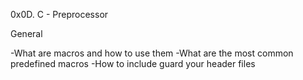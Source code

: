0x0D. C - Preprocessor

General

-What are macros and how to use them
-What are the most common predefined macros
-How to include guard your header files
